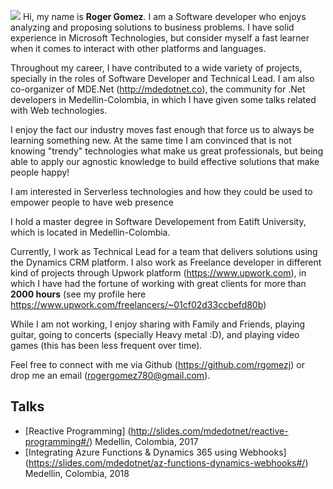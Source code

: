![](/img/zhaohuabing.png)  Hi, my name is **Roger Gomez**. I am a Software developer who enjoys analyzing and proposing solutions to business problems.
I have solid experience in Microsoft Technologies, but consider myself a fast learner when it comes to interact with other platforms and languages.

Throughout my career, I have contributed to a wide variety of projects, specially in the roles of Software Developer and Technical Lead.
I am also co-organizer of MDE.Net (http://mdedotnet.co), the community for .Net developers in Medellin-Colombia, in which I have given some talks related with Web technologies.

I enjoy the fact our industry moves fast enough that force us to always be learning something new. At the same time I am convinced that is not knowing 
"trendy" technologies what make us great professionals, but being able to apply our agnostic knowledge to build effective solutions that make people happy!

I am interested in Serverless technologies and how they could be used to empower people to have web presence

I hold a master degree in Software Developement from Eatift University, which is located in Medellin-Colombia.

Currently, I work as Technical Lead for a team that delivers solutions using the Dynamics CRM platform. I also work as Freelance developer
in different kind of projects through Upwork platform (https://www.upwork.com), in which I have had the fortune of working with great clients for more than **2000 hours** (see my profile here https://www.upwork.com/freelancers/~01cf02d33ccbefd80b)

While I am not working, I enjoy sharing with Family and Friends, playing guitar, going to concerts (specially Heavy metal :D), and playing video games (this has been less frequent over time).

Feel free to connect with me via Github (https://github.com/rgomezj) or drop me an email (rogergomez780@gmail.com).

## Talks

* [Reactive Programming] (http://slides.com/mdedotnet/reactive-programming#/) Medellin, Colombia, 2017
* [Integrating Azure Functions & Dynamics 365 using Webhooks] (https://slides.com/mdedotnet/az-functions-dynamics-webhooks#/) Medellin, Colombia, 2018
